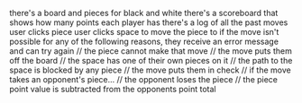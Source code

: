 there's a board and pieces for black and white
there's a scoreboard that shows how many points each player has
there's a log of all the past moves
user clicks piece
user clicks space to move the piece to
if the move isn't possible for any of the following reasons, they receive an error message and can try again
    // the piece cannot make that move
    // the move puts them off the board
    // the space has one of their own pieces on it
    // the path to the space is blocked by any piece
    // the move puts them in check
// if the move takes an opponent's piece...
    // the opponent loses the piece
    // the piece point value is subtracted from the opponents point total

    